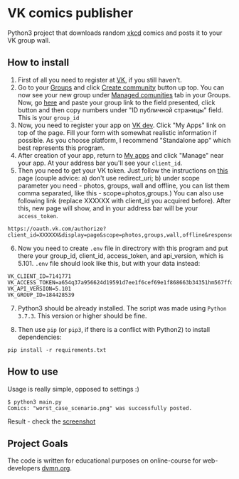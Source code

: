 # VK comics publisher

Python3 project that downloads random [xkcd](https://xkcd.com/) comics and posts it to your VK group wall.


## How to install

1. First of all you need to register at [VK](https://vk.com/), if you still haven't.
2. Go to your [Groups](https://vk.com/groups) and click [Create community](https://vk.com/groups_create) button up top. You can now see your new group under [Managed comunities](https://vk.com/groups?tab=admin) tab in your Groups. Now, go [here](http://regvk.com/id/) and paste your group link to the field presented, click button and then copy numbers under "ID публичной страницы" field. This is your ```group_id```
3. Now, you need to register your app on [VK dev](https://vk.com/dev). Click "My Apps" link on top of the page. Fill your form with somewhat realistic information if possible. As you choose platform, I recommend "Standalone app" which best represents this program.
4. After creation of your app, return to [My apps](https://vk.com/apps?act=manage) and click "Manage" near your app. At your address bar you'll see your ```client_id```.
5. Then you need to get your VK token. Just follow the instructions on [this](https://vk.com/dev/implicit_flow_user) page (couple advice: a) don't use redirect_uri; b) under scope parameter you need - photos, groups, wall and offline, you can list them comma separated, like this - scope=photos,groups.) You can also use following link (replace XXXXXX with client_id you acquired before). After this, new page will show, and in your address bar will be your ```access_token```.
```
https://oauth.vk.com/authorize?client_id=XXXXXX&display=page&scope=photos,groups,wall,offline&response_type=token&v=5.101
``` 

6. Now you need to create ```.env``` file in directrory with this program and put there your group_id, client_id, access_token, and api_version, which is 5.101. ```.env``` file should look like this, but with your data instead:
```
VK_CLIENT_ID=7141771
VK_ACCESS_TOKEN=a654q37a956624d19591d7ee1f6cef69e1f868663b34351hm567ffd6e2f4ke17f034946092bd8dcf44b32
VK_API_VERSION=5.101
VK_GROUP_ID=184428539
```

7. Python3 should be already installed. The script was made using `Python 3.7.3`. This version or higher should be fine.

8. Then use `pip` (or `pip3`, if there is a conflict with Python2) to install dependencies:
```
pip install -r requirements.txt
```

## How to use

Usage is really simple, opposed to settings :)

```
$ python3 main.py 
Comics: "worst_case_scenario.png" was successfully posted.
```
Result - check the [screenshot](https://i.imgur.com/IG7VdkV.png)

## Project Goals

The code is written for educational purposes on online-course for web-developers [dvmn.org](https://dvmn.org/).
